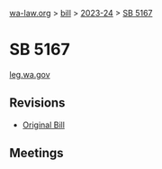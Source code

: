 [wa-law.org](/) > [bill](/bill/) > [2023-24](/bill/2023-24/) > [SB 5167](/bill/2023-24/sb/5167/)

# SB 5167
[leg.wa.gov](https://app.leg.wa.gov/billsummary?BillNumber=5167&Year=2023&Initiative=false)

## Revisions
* [Original Bill](1/)

## Meetings